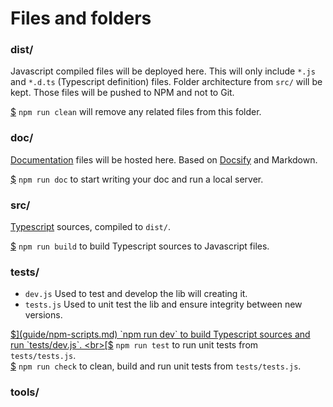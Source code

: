 # Files and folders


### dist/

Javascript compiled files will be deployed here. This will only include `*.js` and `*.d.ts` (Typescript definition) files. Folder architecture from `src/` will be kept. Those files will be pushed to NPM and not to Git.

[$](guide/npm-scripts.md) `npm run clean` will remove any related files from this folder.


### doc/

[Documentation](guide/documentation.md) files will be hosted here. Based on [Docsify](https://docsify.js.org) and Markdown.

[$](guide/npm-scripts.md) `npm run doc` to start writing your doc and run a local server.


### src/

[Typescript](quide/typescript.md) sources, compiled to `dist/`.

[$](guide/npm-scripts.md) `npm run build` to build Typescript sources to Javascript files.


### tests/

- `dev.js` Used to test and develop the lib will creating it.
- `tests.js` Used to unit test the lib and ensure integrity between new versions.

[$](guide/npm-scripts.md) `npm run dev` to build Typescript sources and run `tests/dev.js`.
<br>[$](guide/npm-scripts.md) `npm run test` to run unit tests from `tests/tests.js`.
<br>[$](guide/npm-scripts.md) `npm run check` to clean, build and run unit tests from `tests/tests.js`.


### tools/


